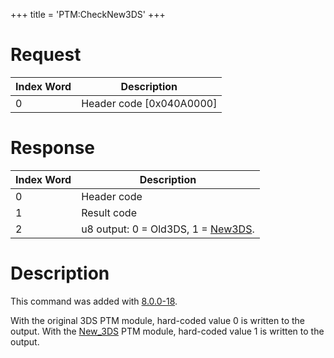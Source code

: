 +++
title = 'PTM:CheckNew3DS'
+++

# Request

| Index Word | Description                |
|------------|----------------------------|
| 0          | Header code \[0x040A0000\] |

# Response

| Index Word | Description                                              |
|------------|----------------------------------------------------------|
| 0          | Header code                                              |
| 1          | Result code                                              |
| 2          | u8 output: 0 = Old3DS, 1 = [New3DS](New_3DS "wikilink"). |

# Description

This command was added with [8.0.0-18](8.0.0-18 "wikilink").

With the original 3DS PTM module, hard-coded value 0 is written to the
output. With the [New_3DS](New_3DS "wikilink") PTM module, hard-coded
value 1 is written to the output.